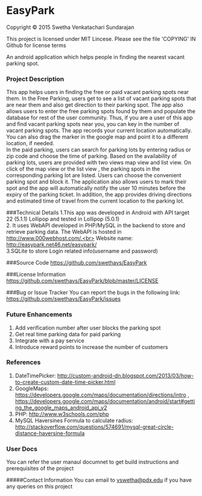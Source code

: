 # EasyPark
Copyright © 2015 Swetha Venkatachari Sundarajan

This project is licensed under MIT Lincese. Please see the file 'COPYING' IN Github for license terms

An android application which helps people in finding the nearest vacant parking spot. 

### Project Description
This app helps users in finding the free or paid vacant parking spots near them. In the Free Parking, users get to see a list of vacant parking spots that are near them and also get direction to their parking spot. The app also allows users to enter the free parking spots found by them and populate the database for rest of the user community. Thus, if you are a user of this app and find vacant parking spots near you, you can key in the number of vacant parking spots. The app records your current location automatically. You can also drag the marker in the google map and point it to a different location, if needed.<BR>
 <t/><t/>        In the paid parking, users can search for parking lots by entering radius or zip code and choose the time of parking. Based on the availability of parking lots, users are provided with two views map view and list view. On click of the map view or the list view , the parking spots in the corresponding parking lot are listed. Users can choose the convenient parking spot and block it. The application also allows users to mark their spot and the app will automatically notify the user 10 minutes before the expiry of the parking ticket. In addition, the app provides driving directions and estimated time of travel from the current location to the parking lot.

###Technical Details
1.This app was  developed in  Android with API target 22 (5.1.1) Lollipop and tested in Lollipop (5.0.1) <br>
2. It uses WebAPI developed in PHP/MySQL in the backend to store and retrieve parking data. The WebAPI is hosted in http://www.000webhost.com/.<br>
 Website name: http://easypark.net46.net/easypark/ <br>
3.SQLite to store Login related info(username and password) 

###Source Code
https://github.com/swethavs/EasyPark

###License Information
https://github.com/swethavs/EasyPark/blob/master/LICENSE

###Bug or Issue Tracker 
You can report the bugs in the following link: https://github.com/swethavs/EasyPark/issues

### Future Enhancements
1. Add verification number after user blocks the parking  spot<BR>
2. Get real time parking data for paid parking<BR>
3. Integrate with a pay service<BR>
4. Introduce reward points to  increase the number of customers

### References
1. DateTimePicker: http://custom-android-dn.blogspot.com/2013/03/how-to-create-custom-date-time-picker.html <BR>
2. GoogleMaps: https://developers.google.com/maps/documentation/directions/intro ,<BR>
 https://developers.google.com/maps/documentation/android/start#getting_the_google_maps_android_api_v2<BR>
3. PHP: http://www.w3schools.com/php<BR>
4. MySQL Haversines Formula to calculate radius:<Br> http://stackoverflow.com/questions/574691/mysql-great-circle-distance-haversine-formula


### User Docs
You can refer the user manaul documnet to get build instructions and prerequisites of the project

#####Contact Information
You can email to vswetha@pdx.edu if you have any queries on this project
